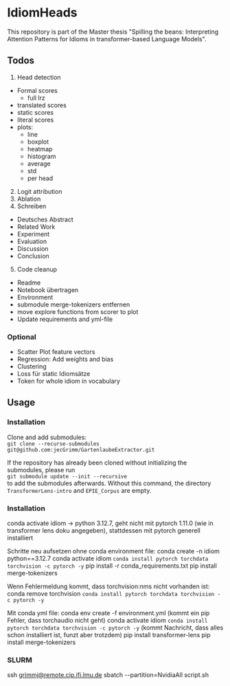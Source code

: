 # IdiomHeads
This repository is part of the Master thesis "Spilling the beans: Interpreting Attention Patterns for Idioms in transformer-based Language Models".

## Todos
1. Head detection
- Formal scores
   - full lrz
- translated scores
- static scores
- literal scores
- plots: 
    - line
    - boxplot
    - heatmap
    - histogram
    - average
    - std
    - per head
2. Logit attribution
3. Ablation
4. Schreiben
- Deutsches Abstract
- Related Work
- Experiment
- Evaluation
- Discussion
- Conclusion
5. Code cleanup
- Readme
- Notebook übertragen
- Environment
- submodule merge-tokenizers entfernen
- move explore functions from scorer to plot 
- Update requirements and yml-file

### Optional
- Scatter Plot feature vectors
- Regression: Add weights and bias
- Clustering
- Loss für static Idiomsätze
- Token for whole idiom in vocabulary


## Usage
### Installation
Clone and add submodules:<br> 
`git clone --recurse-submodules git@github.com:jecGrimm/GartenlaubeExtractor.git`

If the repository has already been cloned without initializing the submodules, please run <br>
`git submodule update --init --recursive` <br>
to add the submodules afterwards. Without this command, the directory `TransformerLens-intro` and `EPIE_Corpus` are empty.

### Installation
conda activate idiom -> python 3.12.7, geht nicht mit pytorch 1.11.0 (wie in transformer lens doku angegeben), stattdessen mit pytorch generell installiert

Schritte neu aufsetzen ohne conda environment file:
conda create -n idiom python==3.12.7
conda activate idiom
`conda install pytorch torchdata torchvision -c pytorch -y`
pip install -r conda_requirements.txt
pip install merge-tokenizers

Wenn Fehlermeldung kommt, dass torchvision:nms nicht vorhanden ist: 
conda remove torchvision
`conda install pytorch torchdata torchvision -c pytorch -y`

Mit conda yml file: 
conda env create -f environment.yml (kommt ein pip Fehler, dass torchaudio nicht geht)
conda activate idiom
`conda install pytorch torchdata torchvision -c pytorch -y` (kommt Nachricht, dass alles schon installiert ist, funzt aber trotzdem)
pip install transformer-lens
pip install merge-tokenizers

### SLURM
ssh grimmj@remote.cip.ifi.lmu.de
sbatch --partition=NvidiaAll script.sh


